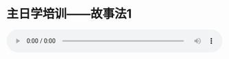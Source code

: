 # 主日学培训——故事法1

<audio style="width: 100%;" preload="false" controls controlslist="nodownload"><source src="//cdn.wechat.edu.pl/audio/mp3/old/14899.mp3" type="audio/mpeg">Your browser does not support the audio element.</audio>



